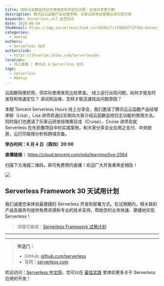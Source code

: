 ```yaml
---
title: 借助云函数监控日志快速发现并定位问题｜在线分享第三期
description: 腾讯云云函数产品经理李婷、乐家云研发经理黄召戎为您分享
keywords: Serverless,scf,监控日志
date: 2020-06-04
thumbnail: https://img.serverlesscloud.cn/2020527/1590587727785-banner_ts3.jpg
categories:
  - meetup
authors:
  - Serverless 社区
authorslink:
  - https://zhuanlan.zhihu.com/ServerlessGo
location:
  - 线上直播 | 腾讯云 & Serverless 社区
tags:
  - Serverless
  - Meetup
---
```


云函数简便好用，但实际使用发现比较黑盒。
线上运行出现问题，如何才能及时发现和快速定位？
调试和运维，怎样才能迅速找出问题原因？

本期 Tencent Serverless Hours 线上分享会，我们邀请了腾讯云云函数产品经理李婷（Lisa），Lisa 讲师将通过实例向大家介绍云函数监控日志功能的使用方法。同时我们也邀请了乐家云研发经理黄召戎（Cruise），Cruise 讲师会就 Serverless 在乐凯撒项目中的实践案例，和大家分享企业应用之支付、中央厨房、云打印故障分析和跨域灾备。

**举办时间：6 月 4 日（周四）20:00**

**直播链接：** https://cloud.tencent.com/edu/learning/live-2564

扫描下方海报二维码，即可免费预约直播！欢迎广大开发者奔走相告！

![](https://img.serverlesscloud.cn/2020527/1590581805521-%E6%B5%B7%E6%8A%A5%E5%89%AF%E6%9C%AC.jpg)

## Serverless Framework 30 天试用计划

我们诚邀您来体验最便捷的 Serverless 开发和部署方式。在试用期内，相关联的产品及服务均提供免费资源和专业的技术支持，帮助您的业务快速、便捷地实现 Serverless！

> 详情可查阅：[Serverless Framework 试用计划](https://cloud.tencent.com/document/product/1154/38792)

---
<div id='scf-deploy-iframe-or-md'></div>

---

> **传送门：**
> - GitHub: [github.com/serverless](https://github.com/serverless/serverless/blob/master/README_CN.md)
> - 官网：[serverless.com](https://serverless.com/)

欢迎访问：[Serverless 中文网](https://serverlesscloud.cn/)，您可以在 [最佳实践](https://serverlesscloud.cn/best-practice) 里体验更多关于 Serverless 应用的开发！
